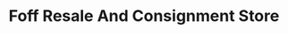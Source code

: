 ---
title: "Foff Resale And Consignment Store"
url: /burgaw/foff-resale-and-consignment-store/
shop: charity
---